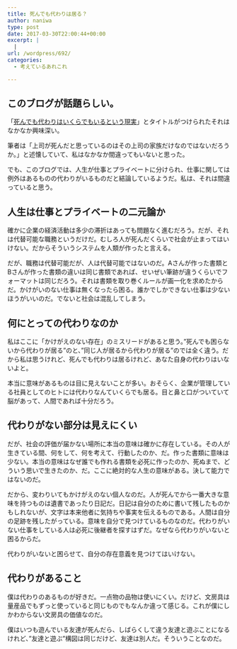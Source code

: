 ```yaml
---
title: 死んでも代わりは居る？
author: naniwa
type: post
date: 2017-03-30T22:00:44+00:00
excerpt: |
  |
url: /wordpress/692/
categories:
  - 考えているあれこれ

---
```

## このブログが話題らしい。

「<a href="http://anond.hatelabo.jp/20170327190718" target="_blank" rel="noopener noreferrer">死んでも代わりはいくらでもいるという現実</a>」とタイトルがつけられたそれはなかなか興味深い。
  
筆者は「上司が死んだと思っているのはその上司の家族だけなのではないだろうか。」と述懐していて、私はなかなか間違ってもいないと思った。
  
でも、このブログでは、人生が仕事とプライベートに分けられ、仕事に関しては例外はあるものの代わりがいるものだと結論しているようだ。私は、それは間違っていると思う。

## 人生は仕事とプライベートの二元論か

確かに企業の経済活動は多少の滞折はあっても問題なく進むだろう。だが、それは代替可能な職務というだけだ。むしろ人が死んだくらいで社会が止まってはいけない。だからそういうシステムを人類が作ったと言える。
  
だが、職務は代替可能だが、人は代替可能ではないのだ。Aさんが作った書類とBさんが作った書類の違いは同じ書類であれば、せいぜい筆跡が違うくらいでフォーマットは同じだろう。それは書類を取り巻くルールが画一化を求めたからだ。かけがいのない仕事は無くなったら困る。誰かでしかできない仕事は少ないほうがいいのだ。でないと社会は混乱してしまう。

## 何にとっての代わりなのか

私はここに「かけがえのない存在」のミスリードがあると思う。”死んでも困らないから代わりが居る”のと、”同じ人が居るから代わりが居る”のでは全く違う。だから私は思うけれど、死んでも代わりは居るけれど、あなた自身の代わりはいないよと。

本当に意味があるものは目に見えないことが多い。おそらく、企業が管理している社員としてのヒトには代わりなんていくらでも居る。目と鼻と口がついていて脳があって、人間であれば十分だろう。

## 代わりがない部分は見えにくい

だが、社会の評価が届かない場所に本当の意味は確かに存在している。その人が生きている間、何をして、何を考えて、行動したのか、だ。作った書類に意味は少ない。本当の意味はなぜ誰でも作れる書類を必死に作ったのか、死ぬまで、どういう思いで生きたのか、だ。ここに絶対的な人生の意味がある。決して能力ではないのだ。

だから、変わりいてもかけがえのない個人なのだ。人が死んでから一番大きな意味を持つものは遺書であったり日記だ。日記は自分のために書いて残したものかもしれないが、文字は本来他者に気持ちや事実を伝えるものである。人間は自分の足跡を残したがっている。意味を自分で見つけているものなのだ。代わりがいない仕事をしている人は必死に後継者を探すはずだ。なぜなら代わりがいないと困るからだ。
  
代わりがいないと困らせて、自分の存在意義を見つけてはいけない。

## 代わりがあること

僕は代わりのあるものが好きだ。一点物の品物は使いにくい。だけど、文房具は量産品でもずっと使っていると同じものでもなんか違って感じる。これが僕にしかわからない文房具の価値なのだ。

僕はいつも遊んでいる友達が死んだら、しばらくして違う友達と遊ぶことになるけれど、”友達と遊ぶ”構図は同じだけど、友達は別人だ。そういうことなのだ。
